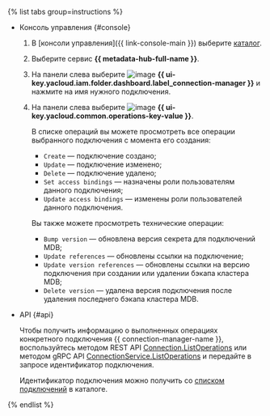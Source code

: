 {% list tabs group=instructions %}

- Консоль управления {#console}

  1. В [консоли управления]({{ link-console-main }}) выберите [каталог](../../resource-manager/concepts/resources-hierarchy.md#folder).
  1. Выберите сервис **{{ metadata-hub-full-name }}**.
  1. На панели слева выберите ![image](../../_assets/console-icons/plug-connection.svg) **{{ ui-key.yacloud.iam.folder.dashboard.label_connection-manager }}** и нажмите на имя нужного подключения.
  1. На панели слева выберите ![image](../../_assets/console-icons/list-check.svg) **{{ ui-key.yacloud.common.operations-key-value }}**.

     В списке операций вы можете просмотреть все операции выбранного подключения с момента его создания:

     * `Create` — подключение создано;
     * `Update` — подключение изменено;
     * `Delete` — подключение удалено;
     * `Set access bindings` — назначены роли пользователям данного подключения;
     * `Update access bindings` — изменены роли пользователей данного подключения.

     Вы также можете просмотреть технические операции:

     * `Bump version` — обновлена версия секрета для подключений MDB;
     * `Update references` — обновлены ссылки на подключение;
     * `Update version references` — обновлены ссылки на версию подключения при создании или удалении бэкапа кластера MDB;
     * `Delete version` — удалена версия подключения после удаления последнего бэкапа кластера MDB.

- API {#api}
  
  Чтобы получить информацию о выполненных операциях конкретного подключения {{ connection-manager-name }}, воспользуйтесь методом REST API [Connection.ListOperations](../../metadata-hub/api-ref/Connection/listOperations.md) или методом gRPC API [ConnectionService.ListOperations](../../metadata-hub/api-ref/grpc/Connection/listOperations.md) и передайте в запросе идентификатор подключения.

  Идентификатор подключения можно получить со [списком подключений](../../metadata-hub/operations/view-connection.md#connection-list) в каталоге.

{% endlist %}